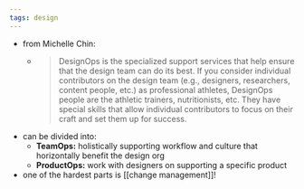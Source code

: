 ```yaml
---
tags: design
---
```


- from Michelle Chin:
	- > DesignOps is the specialized support services that help ensure that the design team can do its best. If you consider individual contributors on the design team (e.g., designers, researchers, content people, etc.) as professional athletes, DesignOps people are the athletic trainers, nutritionists, etc. They have special skills that allow individual contributors to focus on their craft and set them up for success.
- can be divided into:
	- **TeamOps:** holistically supporting workflow and culture that horizontally benefit the design org
	- **ProductOps:** work with designers on supporting a specific product
- one of the hardest parts is [[change management]]!